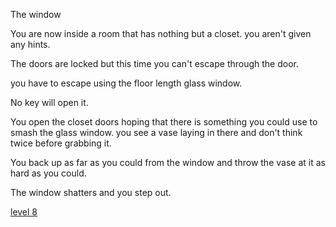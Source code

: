 The window

You are now inside a room that has nothing but a closet. you aren't given any hints.

The doors are locked but this time you can't escape through the door.

you have to escape using the floor length glass window.

No key will open it.

You open the closet doors hoping that there is something you could use to smash the glass window. you see a vase laying in there and don't think twice before grabbing it.

You back up as far as you could from the window and throw the vase at it as hard as you could.

The window shatters and you step out.

[level 8](glasscup.md)
